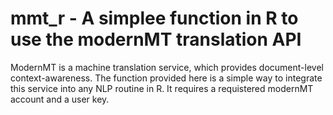 # mmt_r - A simplee function in R to use the modernMT translation API

ModernMT is a machine translation service, which provides document-level context-awareness.
The function provided here is a simple way to integrate this service into any NLP routine in R.
It requires a requistered modernMT account and a user key.
